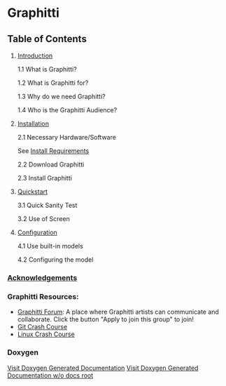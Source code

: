 # Graphitti

## Table of Contents

1. [Introduction](BGDocs/01_introduction.md)

   1.1 What is Graphitti?
   
   1.2 What is Graphitti for?
   
   1.3 Why do we need Graphitti?
   
   1.4 Who is the Graphitti Audience?

2. [Installation](BGDocs/02_installation.md)

   2.1 Necessary Hardware/Software
   
   See [Install Requirements](BGDocs/02a_installRequirements.md)
   
   2.2 Download Graphitti
   
   2.3 Install Graphitti

3. [Quickstart](BGDocs/03_quickstart.md)

   3.1 Quick Sanity Test
   
   3.2 Use of Screen

4. [Configuration](BGDocs/04_configuration.md)

   4.1 Use built-in models
   
   4.2 Configuring the model
   

### [Acknowledgements](BGDocs/acknowledgements.md)


### Graphitti Resources:

- [Graphitti Forum]([https://groups.google.com/forum/#!forum/uwb-graphitti](https://groups.google.com/forum/#!forum/uwb-braingrid)): A place where Graphitti artists can communicate and collaborate. Click the button "Apply to join this group" to join!
- [Git Crash Course](https://github.com/UWB-Biocomputing/BrainGrid/wiki/Git-Crash-Course)
- [Linux Crash Course](https://github.com/UWB-Biocomputing/BrainGrid/wiki/Linux-Crash-Course)


### Doxygen 

[Visit Doxygen Generated Documentation](docs/Doxygen/html/index.html)
[Visit Doxygen Generated Documentation w/o docs root](Doxygen/html/index.html)
